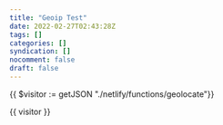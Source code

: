 ```yaml
---
title: "Geoip Test"
date: 2022-02-27T02:43:28Z
tags: []
categories: []
syndication: []
nocomment: false
draft: false
---
```

{{ $visitor := getJSON "./netlify/functions/geolocate"}}

<p>{{ visitor }}</p>